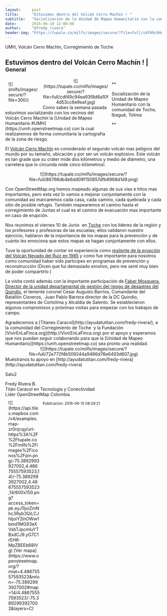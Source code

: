 ```yaml
---
layout:     post
title:      "Estuvimos dentro del Volcán Cerro Machín ! "
subtitle:   "Socialización de la Unidad de Mapeo Humanitario con la comunidad de Toche, Ibagué, Tolima"
date:       2016-06-10 12:00:00
author:     "@fredy_rivera"
header-img: "https://tupale.co/milfs/images/secure/?file=full/cdf49c94ea93f8d6a10f4d53cc6e9eaf.jpg"
---
```



<div class="container-fluid"><span class="badge">UMH, Volcán Cerro Machin, Corregimiento de Toche</span>

## Estuvimos dentro del Volcán Cerro Machín ! | <small>General</small>

<div style="max-width:20%; float:left; margin: 10px;">![](milfs/images/secure/?file=300/)</div>

<div style="width:30%; float:right; margin: 10px;">**

Socialización de la Unidad de Mapeo Humanitario con la comunidad de Toche, Ibagué, Tolima 

**</div>

<div class="container-fluid">  

<div id=":229" class="a3s aXjCH m1555435998471287">

<div dir="ltr">

<div style="text-align:center">

<div class="a6S" dir="ltr" style="opacity: 1; left: 614px; top: 296px;">

<div id=":3le" class="T-I J-J5-Ji aQv T-I-ax7 L3 a5q" role="button" tabindex="0" aria-label="Download attachment " data-tooltip-class="a1V" data-tooltip="Download">

<div class="aSK J-J5-Ji aYr">![](https://tupale.co/milfs/images/secure/?file=full/cdf49c94ea93f8d6a10f4d53cc6e9eaf.jpg)</div>

</div>

</div>

</div>

<div>Como sabes la semana pasada estuvimos socializando con los vecinos del Volcán Cerro Machín la [Unidad de Mapeo Humanitario #UMH](https://umh.openstreetmap.co) con la cual realizaremos de forma comunitaria la cartografía de la zona de riesgo.  

El [Volcán Cerro Machín](https://es.wikipedia.org/wiki/Cerro_Mach%C3%ADn) es considerado el segundo volcán mas peligros del mundo por su tamaño, ubicación y por ser un volcán explosivo. Este volcán es tan grade que su cráter mide dos kilómetros y medio de diámetro, una carretera que lo circunda mide cinco kilómetros!.</div>

<div>

<div style="text-align:center">![](https://tupale.co/milfs/images/secure/?file=full/86766db4b6dd09f150857dfb6968d1d9.png)  
</div>

Con OpenStreetMap.org hemos mapeado algunas de sus vías e hitos mas importantes, pero esta vez lo vamos a mejorar conjuntamente con la comunidad así marcaremos cada casa, cada camino, cada quebrada y cada sitio de posible refugio. También mapearemos el camino hasta el corregimiento de Juntas el cual es el camino de evacuación mas importante en caso de erupción.  

Nos reunimos el viernes 10 de Junio  en [Toche](https://tupale.co/presentacion.php?id=181&tema=simple#/9) con los líderes de la región y los profesores y profesoras de las escuelas; ellos validaron nuestro ejercicio, hablaron de la importancia de los mapas para la prevención y de cuánto les emociona que estos mapas se hagan conjuntamente con ellos.  

Tuve la oportunidad de contar mi experiencia como [resilente de la erupción del Volcán Nevado del Ruiz en 1985](https://tupale.co/presentacion.php?id=181&tema=simple#/34) y como fue importante para nosotros como comunidad haber sido participes en programas de prevención y reconstrucción (Dicen que fui demasiado emotivo, pero me sentí muy bien de poder compartirlo )  

La visita contó además con la importante participación de [Faber Mosquera, Director de la unidad departamental de gestión del riesgo de desastres del Quindío](https://tupale.co/presentacion.php?id=181&tema=simple#/38), el teniente coronel Cesar Augusto Barrios, Comandante del Batallón Cisneros,  Juan Pablo Barrera director de la DC Quindio, representantes de Cortolima y Alcaldía de Salento. Se establecieron algunos compromisos y próximas visitas para empezar con los trabajos de campo.

<div>Agradecemos a [Titanes Caracol](http://ayudatutitan.com/fredy-rivera/), a la comunidad del Corregimiento de Toche  y la Fundación [VivirEnLaFinca.org](http://VivirEnLaFinca.org) por el apoyo y esperamos que nos puedan seguir colaborando para que la [Unidad de Mapeo Humanitario](https://umh.openstreetmap.co) sea pronto una realidad.</div>

<div style="text-align: center; ">![](https://tupale.co/milfs/images/secure/?file=full/72e772f4b509244a9466d76e6493d607.jpg)  
</div>

<div>Muéstranos tu apoyo en [http://ayudatutitan.com/fredy-<wbr>rivera](http://ayudatutitan.com/fredy-rivera)   

Salu2</div>

<div>Fredy Rivera B.</div>

<div>Titán Caracol en Tecnología y Conectividad</div>

<div>Líder OpenStreetMap Colombia</div>

</div>

</div>

</div>

</div>

<div style="max-width:20%; float:left; margin: 10px;">![](https://api.tiles.mapbox.com/v4/examples.map-zr0njcqy/url-https%3A%2F%2Ftupale.co%2Fmilfs%2Fimages%2Ficonos%2Fpin.png(-75.3892993927002,4.48675557593523,14)/-75.3892993927002,4.48675557593523,14/600x150.png?access_token=pk.eyJ1IjoiZmNhc3Ryb3QiLCJhIjoiY2lnOWw1bmd1MG93eXVsbTJpcmluYTBxdCJ9.yG7C1rEH6-MpZBEEb68IVg) [Ver mapa](https://www.openstreetmap.org/?mlat=4.48675557593523&mlon=-75.3892993927002#map=14/4.48675557593523/-75.3892993927002&layers=C)</div>

<small class="clearfix" style="display:block;overflow: none;">Publicacion: 2016-06-15 08:29:21</small></div>